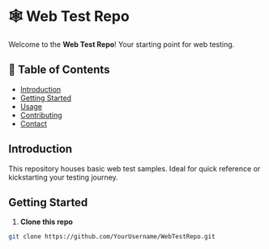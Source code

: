 # 🕸 Web Test Repo

Welcome to the **Web Test Repo**! Your starting point for web testing.

## 📌 Table of Contents

- [Introduction](#introduction)
- [Getting Started](#getting-started)
- [Usage](#usage)
- [Contributing](#contributing)
- [Contact](#contact)

## Introduction

This repository houses basic web test samples. Ideal for quick reference or kickstarting your testing journey.

## Getting Started

1. **Clone this repo**
```bash
git clone https://github.com/YourUsername/WebTestRepo.git
